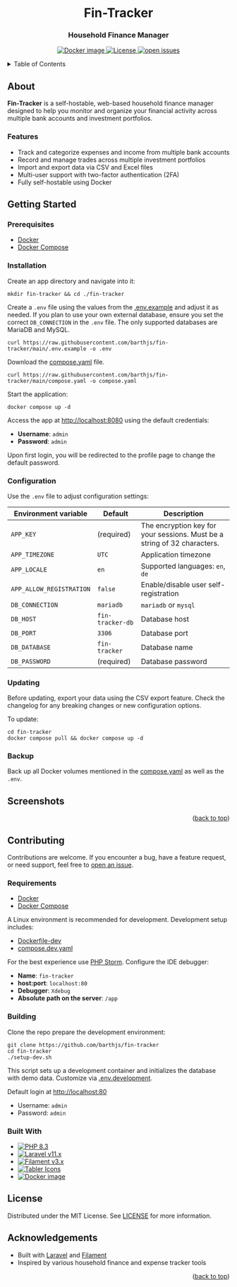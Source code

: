 <a id="readme-top"></a>

<div align="center">

<h1>Fin-Tracker</h1>
<h3>Household Finance Manager</h3>

<!-- Badges -->
<p>
  <a href="https://hub.docker.com/r/barthjs/fin-tracker/tags">
    <img src="https://img.shields.io/docker/v/barthjs/fin-tracker?label=Docker&logo=docker&style=for-the-badge&style=flat" alt="Docker image">
  </a>
  <a href="https://github.com/barthjs/fin-tracker/blob/main/LICENSE">
    <img src="https://img.shields.io/github/license/barthjs/fin-tracker" alt="License"/>
  </a>
  <a href="https://github.com/barthjs/fin-tracker/issues/">
    <img src="https://img.shields.io/github/issues/barthjs/fin-tracker" alt="open issues"/>
  </a>
</p>

</div>

<!-- Table of Contents -->
<details>
  <summary>Table of Contents</summary>
  <ol>
    <li><a href="#about">About</a></li>
    <li>
      <a href="#getting-started">Getting Started</a>
      <ul>
        <li><a href="#prerequisites">Prerequisites</a></li>
        <li><a href="#installation">Installation</a></li>
        <li><a href="#configuration">Configuration</a></li>
        <li><a href="#updating">Updating</a></li>
        <li><a href="#backup">Backup</a></li>
      </ul>
    </li>
    <li><a href="#screenshots">Screenshots</a></li>
    <li>
      <a href="#contributing">Contributing</a>
      <ul>
        <li><a href="#requirements">Requirements</a></li>
        <li><a href="#building">Building</a></li>
        <li><a href="#built-with">Built With</a></li>
      </ul>
    </li>
    <li><a href="#license">License</a></li>
    <li><a href="#acknowledgements">Acknowledgements</a></li>
  </ol>
</details>

## About

**Fin-Tracker** is a self-hostable, web-based household finance manager designed to help you monitor and organize your
financial activity across multiple bank accounts and investment portfolios.

### Features

- Track and categorize expenses and income from multiple bank accounts
- Record and manage trades across multiple investment portfolios
- Import and export data via CSV and Excel files
- Multi-user support with two-factor authentication (2FA)
- Fully self-hostable using Docker

## Getting Started

### Prerequisites

- [Docker](https://docs.docker.com/engine/install/)
- [Docker Compose](https://docs.docker.com/compose/install/)

### Installation

Create an app directory and navigate into it:

```shell
mkdir fin-tracker && cd ./fin-tracker
```

Create a `.env` file using the values from the [.env.example](.env.example) and adjust it as needed. If
you plan to use your own external database, ensure you set the correct `DB_CONNECTION` in the `.env` file.
The only supported databases are MariaDB and MySQL.

```shell
curl https://raw.githubusercontent.com/barthjs/fin-tracker/main/.env.example -o .env
```

Download the [compose.yaml](compose.yaml) file.

```shell
curl https://raw.githubusercontent.com/barthjs/fin-tracker/main/compose.yaml -o compose.yaml
```

Start the application:

```shell
docker compose up -d
```

Access the app at [http://localhost:8080](http://localhost:8080) using the default credentials:

- **Username**: `admin`
- **Password**: `admin`

Upon first login, you will be redirected to the profile page to change the default password.

### Configuration

Use the `.env` file to adjust configuration settings:

| Environment variable     | Default          | Description                                                              |
|--------------------------|------------------|--------------------------------------------------------------------------|
| `APP_KEY`                | (required)       | The encryption key for your sessions. Must be a string of 32 characters. |
| `APP_TIMEZONE`           | `UTC`            | Application timezone                                                     |
| `APP_LOCALE`             | `en`             | Supported languages: `en`, `de`                                          |
| `APP_ALLOW_REGISTRATION` | `false`          | Enable/disable user self-registration                                    |
| `DB_CONNECTION`          | `mariadb`        | `mariadb` or `mysql`                                                     |
| `DB_HOST`                | `fin-tracker-db` | Database host                                                            |
| `DB_PORT`                | `3306`           | Database port                                                            |
| `DB_DATABASE`            | `fin-tracker`    | Database name                                                            |
| `DB_PASSWORD`            | (required)       | Database password                                                        |

### Updating

Before updating, export your data using the CSV export feature. Check the changelog for any breaking changes or new
configuration options.

To update:

```shell
cd fin-tracker
docker compose pull && docker compose up -d
```

### Backup

Back up all Docker volumes mentioned in the [compose.yaml](compose.yaml) as well as the `.env`.

## Screenshots

<p align="right">(<a href="#readme-top">back to top</a>)</p>

## Contributing

Contributions are welcome. If you encounter a bug, have a feature request, or need support, feel free
to [open an issue](https://github.com/barthjs/fin-tracker/issues/).

### Requirements

- [Docker](https://docs.docker.com/engine/install/)
- [Docker Compose](https://docs.docker.com/compose/install/)

A Linux environment is recommended for development. Development setup includes:

- [Dockerfile-dev](.docker/Dockerfile-dev)
- [compose.dev.yaml](compose.dev.yaml)

For the best experience use [PHP Storm](https://www.jetbrains.com/phpstorm/). Configure the IDE debugger:

- **Name**: `fin-tracker`
- **host:port**: `localhost:80`
- **Debugger**: `Xdebug`
- **Absolute path on the server**: `/app`

### Building

Clone the repo prepare the development environment:

```shell
git clone https://github.com/barthjs/fin-tracker
cd fin-tracker
./setup-dev.sh
```

This script sets up a development container and initializes the database with demo data. Customize
via [.env.development](.env.development).

Default login at [http://localhost:80](http://localhost:80)

- Username: `admin`
- Password: `admin`

### Built With

- <a href="https://php.net">
  <img alt="PHP 8.3" src="https://img.shields.io/badge/PHP-8.3-777BB4?style=flat-square&logo=php">
  </a>
- <a href="https://laravel.com">
  <img alt="Laravel v11.x" src="https://img.shields.io/badge/Laravel-v11.x-FF2D20?style=flat-square&logo=laravel">
  </a>
- <a href="https://filamentphp.com/">
  <img alt="Filament v3.x" src="https://img.shields.io/badge/Filament-v3.x-e9b228?style=flat-square">
  </a>
- <a href="https://tabler.io/icons">
  <img alt="Tabler Icons" src="https://img.shields.io/badge/Tabler_Icons-grey?style=flat-square">
  </a>
- <a href="https://hub.docker.com/r/barthjs/fin-tracker/tags">
  <img src="https://img.shields.io/docker/v/barthjs/fin-tracker?label=Docker&logo=docker&style=flat-square" alt="Docker image">
  </a>

## License

Distributed under the MIT License. See [LICENSE](LICENSE) for more information.

## Acknowledgements

- Built with [Laravel](https://laravel.com) and [Filament](https://filamentphp.com/)
- Inspired by various household finance and expense tracker tools

<p align="right">(<a href="#readme-top">back to top</a>)</p>
